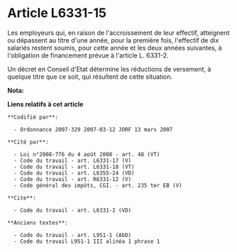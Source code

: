 # Article L6331-15

Les employeurs qui, en raison de l'accroissement de leur effectif, atteignent ou dépassent au titre d'une année, pour la
première fois, l'effectif de dix salariés restent soumis, pour cette année et les deux années suivantes, à l'obligation de
financement prévue à l'article L. 6331-2.

Un décret en Conseil d'Etat détermine les réductions de versement, à quelque titre que ce soit, qui résultent de cette
situation.

**Nota:**



**Liens relatifs à cet article**

	**Codifié par**:

	  - Ordonnance 2007-329 2007-03-12 JORF 13 mars 2007

	**Cité par**:

	  - Loi n°2008-776 du 4 août 2008 - art. 48 (VT)
	  - Code du travail - art. L6331-17 (V)
	  - Code du travail - art. L6331-18 (VT)
	  - Code du travail - art. L6355-24 (VD)
	  - Code du travail - art. R6331-12 (V)
	  - Code général des impôts, CGI. - art. 235 ter EB (V)

	**Cite**:

	  - Code du travail - art. L6331-2 (VD)

	**Anciens textes**:

	  - Code du travail - art. L951-1 (AbD)
	  - Code du travail L951-1 III alinéa 1 phrase 1
